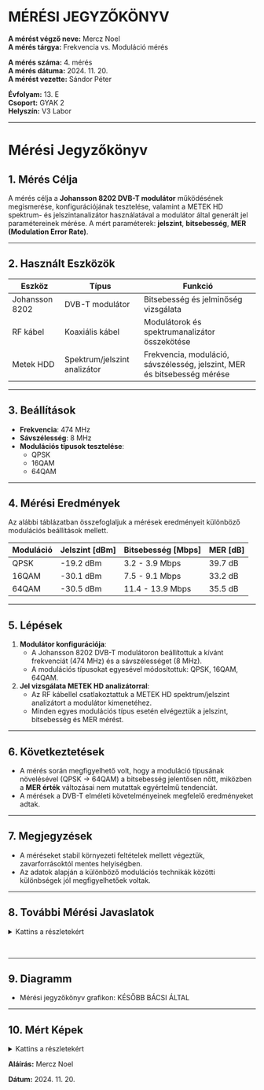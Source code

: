 <html lang="en-US">

  <head>
    <meta charset='utf-8'>
    <meta http-equiv="X-UA-Compatible" content="IE=edge">
    <meta name="viewport" content="width=device-width,maximum-scale=2">
    <link rel="stylesheet" type="text/css" media="screen" href="/jegyzokonyv/assets/css/style.css?v=fd8824f5d621979eab4af03bf6a18efe7538639e">

  </head>

  <body>

<h1 id="mérési-jegyzőkönyv">MÉRÉSI JEGYZŐKÖNYV</h1>

<p><strong>A mérést végző neve:</strong> Mercz Noel<br />
<strong>A mérés tárgya:</strong> Frekvencia vs. Moduláció mérés</p>

<p><strong>A mérés száma:</strong> 4. mérés<br />
<strong>A mérés dátuma:</strong> 2024. 11. 20.<br />
<strong>A mérést vezette:</strong> Sándor Péter</p>

<p><strong>Évfolyam:</strong> 13. E<br />
<strong>Csoport:</strong> GYAK 2<br />
<strong>Helyszín:</strong> V3 Labor</p>

<hr />

<h1 id="mérési-jegyzőkönyv-1">Mérési Jegyzőkönyv</h1>

<h2 id="1-mérés-célja">1. Mérés Célja</h2>
<p>A mérés célja a <strong>Johansson 8202 DVB-T modulátor</strong> működésének megismerése, konfigurációjának tesztelése, valamint a METEK HD spektrum- és jelszintanalizátor használatával a modulátor által generált jel paramétereinek mérése. A mért paraméterek: <strong>jelszint</strong>, <strong>bitsebesség</strong>, <strong>MER (Modulation Error Rate)</strong>.</p>

<hr />

<h2 id="2-használt-eszközök">2. Használt Eszközök</h2>

<table>
  <thead>
    <tr>
      <th>Eszköz</th>
      <th>Típus</th>
      <th>Funkció</th>
    </tr>
  </thead>
  <tbody>
    <tr>
      <td>Johansson 8202</td>
      <td>DVB-T modulátor</td>
      <td>Bitsebesség és jelminőség vizsgálata</td>
    </tr>
    <tr>
      <td>RF kábel</td>
      <td>Koaxiális kábel</td>
      <td>Modulátorok és spektrumanalizátor összekötése</td>
    </tr>
    <tr>
      <td>Metek HDD</td>
      <td>Spektrum/jelszint analizátor</td>
      <td>Frekvencia, moduláció, sávszélesség, jelszint, MER és bitsebesség mérése</td>
    </tr>
  </tbody>
</table>

<hr />

<h2 id="3-beállítások">3. Beállítások</h2>
<ul>
  <li><strong>Frekvencia</strong>: 474 MHz</li>
  <li><strong>Sávszélesség</strong>: 8 MHz</li>
  <li><strong>Modulációs típusok tesztelése</strong>:
    <ul>
      <li>QPSK</li>
      <li>16QAM</li>
      <li>64QAM</li>
    </ul>
  </li>
</ul>

<hr />

<h2 id="4-mérési-eredmények">4. Mérési Eredmények</h2>
<p>Az alábbi táblázatban összefoglaljuk a mérések eredményeit különböző modulációs beállítások mellett.</p>

<table>
  <thead>
    <tr>
      <th><strong>Moduláció</strong></th>
      <th><strong>Jelszint [dBm]</strong></th>
      <th><strong>Bitsebesség [Mbps]</strong></th>
      <th><strong>MER [dB]</strong></th>
    </tr>
  </thead>
  <tbody>
    <tr>
      <td>QPSK</td>
      <td>-19.2 dBm</td>
      <td>3.2 - 3.9 Mbps</td>
      <td>39.7 dB</td>
    </tr>
    <tr>
      <td>16QAM</td>
      <td>-30.1 dBm</td>
      <td>7.5 - 9.1 Mbps</td>
      <td>33.2 dB</td>
    </tr>
    <tr>
      <td>64QAM</td>
      <td>-30.5 dBm</td>
      <td>11.4 - 13.9 Mbps</td>
      <td>35.5 dB</td>
    </tr>
  </tbody>
</table>

<hr />

<h2 id="5-lépések">5. Lépések</h2>
<ol>
  <li><strong>Modulátor konfigurációja</strong>:
    <ul>
      <li>A Johansson 8202 DVB-T modulátoron beállítottuk a kívánt frekvenciát (474 MHz) és a sávszélességet (8 MHz).</li>
      <li>A modulációs típusokat egyesével módosítottuk: QPSK, 16QAM, 64QAM.</li>
    </ul>
  </li>
  <li><strong>Jel vizsgálata METEK HD analizátorral</strong>:
    <ul>
      <li>Az RF kábellel csatlakoztattuk a METEK HD spektrum/jelszint analizátort a modulátor kimenetéhez.</li>
      <li>Minden egyes modulációs típus esetén elvégeztük a jelszint, bitsebesség és MER mérést.</li>
    </ul>
  </li>
</ol>

<hr />

<h2 id="6-következtetések">6. Következtetések</h2>
<ul>
  <li>A mérés során megfigyelhető volt, hogy a moduláció típusának növelésével (QPSK → 64QAM) a bitsebesség jelentősen nőtt, miközben a <strong>MER érték</strong> változásai nem mutattak egyértelmű tendenciát.</li>
  <li>A mérések a DVB-T elméleti követelményeinek megfelelő eredményeket adtak.</li>
</ul>

<hr />

<h2 id="7-megjegyzések">7. Megjegyzések</h2>
<ul>
  <li>A méréseket stabil környezeti feltételek mellett végeztük, zavarforrásoktól mentes helyiségben.</li>
  <li>Az adatok alapján a különböző modulációs technikák közötti különbségek jól megfigyelhetőek voltak.</li>
</ul>

<hr />

<h2 id="8-további-mérési-javaslatok">8. További Mérési Javaslatok</h2>

<details>   

<summary>Kattins a részletekért</summary>   

<h1>Mérési Javaslatok</h1>

    <h2>1. Szélsőséges Jelszint Tesztelése</h2>
    <ul>
        <li><strong>Cél:</strong> Vizsgálni, hogyan viselkedik a rendszer különböző jelszint értékek mellett.</li>
        <li><strong>Lépések:</strong>
            <ol>
                <li>Állítsuk be a jelszintet az RF kimeneten szélsőségesen alacsony és magas értékekre (pl. -60 dBm, -20 dBm).</li>
                <li>Mérjük meg a bitsebességet és a MER-t a kiválasztott modulációs típusok mellett.</li>
            </ol>
        </li>
        <li><strong>Elvárt eredmények:</strong> Magasabb jelszintnél stabilabb adatátvitel, alacsonyabb jelszintnél romló MER és csökkenő bitsebesség.</li>
    </ul>

    <hr />

    <h2>2. Szűkebb és Szélesebb Sávszélesség Hatásai</h2>
    <ul>
        <li><strong>Cél:</strong> Megvizsgálni a sávszélesség változtatásának hatását a jel minőségére és teljesítményére.</li>
        <li><strong>Lépések:</strong>
            <ol>
                <li>Állítsuk be a sávszélességet különböző értékekre (pl. 6 MHz, 7 MHz, 8 MHz).</li>
                <li>Rögzítsük a jelszintet, MER-t és a bitsebességet.</li>
            </ol>
        </li>
        <li><strong>Elvárt eredmények:</strong> Szélesebb sávszélességnél nagyobb bitsebesség, de csökkenhet a MER.</li>
    </ul>

    <hr />

    <h2>3. Zavarforrások Hatása</h2>
    <ul>
        <li><strong>Cél:</strong> Meghatározni, hogy a közeli rádiófrekvenciás zavarok hogyan befolyásolják a jelek minőségét.</li>
        <li><strong>Lépések:</strong>
            <ol>
                <li>Helyezzünk egy zavarforrást (pl. másik RF jeladó) a vizsgált frekvencia közelébe.</li>
                <li>Mérjük meg a jelszintet, MER-t és a bitsebességet különböző távolságokból.</li>
            </ol>
        </li>
        <li><strong>Elvárt eredmények:</strong> Zavarforrás jelenléte csökkentheti a MER-t és növelheti a hibaarányt.</li>
    </ul>

    <hr />

    <h2>4. Moduláció Stabilitásának Vizsgálata Időfüggvényében</h2>
    <ul>
        <li><strong>Cél:</strong> Tesztelni, hogy hosszabb időtartam alatt mennyire stabil a jel különböző modulációs típusok esetén.</li>
        <li><strong>Lépések:</strong>
            <ol>
                <li>Állítsuk be az eszközt egy modulációs típusra (pl. 64QAM).</li>
                <li>Mérjünk jelszintet, MER-t és bitsebességet óránként legalább 12 órán keresztül.</li>
            </ol>
        </li>
        <li><strong>Elvárt eredmények:</strong> Stabil rendszer esetén a paramétereknek változatlannak kell maradniuk.</li>
    </ul>

    <hr />

    <h2>5. Szomszédos Csatornák Vizsgálata</h2>
    <ul>
        <li><strong>Cél:</strong> Megérteni, hogyan befolyásolja a szomszédos csatornák jelenléte a méréseket.</li>
        <li><strong>Lépések:</strong>
            <ol>
                <li>Aktiváljunk egy szomszédos csatornán (pl. 482 MHz vagy 498 MHz) másik DVB-T jelet.</li>
                <li>Mérjük meg a főcsatorna (490 MHz) paramétereit.</li>
            </ol>
        </li>
        <li><strong>Elvárt eredmények:</strong> Növekvő interferencia esetén csökkenhet a MER és romolhat a jel minősége.</li>
    </ul>

    <hr />

    <h2>6. Jelkésleltetés Vizsgálata</h2>
    <ul>
        <li><strong>Cél:</strong> Ellenőrizni a rendszer válaszidejét különböző beállítások mellett.</li>
        <li><strong>Lépések:</strong>
            <ol>
                <li>Állítsunk be eltérő modulációkat és sávszélességeket.</li>
                <li>Mérjük meg a jelkésleltetést (pl. speciális analizátorral vagy műszerekkel).</li>
            </ol>
        </li>
        <li><strong>Elvárt eredmények:</strong> A sávszélesség és moduláció változtatása hatással lehet a késleltetésre.</li>
    </ul>

    <hr />

    <h2>7. Hőmérséklet Hatásának Vizsgálata</h2>
    <ul>
        <li><strong>Cél:</strong> Megérteni, hogyan befolyásolja a környezeti hőmérséklet a rendszer teljesítményét.</li>
        <li><strong>Lépések:</strong>
            <ol>
                <li>Végezze el a méréseket különböző hőmérsékleteken (pl. 0°C, 25°C, 30°C).</li>
                <li>Rögzítse a jelszint, MER és bitsebesség értékeket.</li>
            </ol>
        </li>
        <li><strong>Elvárt eredmények:</strong> Szélsőséges hőmérsékleteken csökkenhet a rendszer stabilitása.</li>
    </ul>  

</details>

<p><br /></p>

<hr />

<h2 id="9-diagramm">9. Diagramm</h2>
<ul>
  <li>Mérési jegyzőkönyv grafikon: 
KÉSŐBB BÁCSI ÁLTAL
    </li>
</ul>

<hr />

<h2 id="10-mért-képek">10. Mért Képek</h2>

<details>
<summary>Kattins a részletekért</summary>

<br />

<img src="https://noel-mercz.github.io/Meresijegyzokonyvek/04_meres/kepek/kep1.bmp" />

<br />

<img src="https://noel-mercz.github.io/Meresijegyzokonyvek/04_meres/kepek/kep2.bmp" />

<br />

<img src="https://noel-mercz.github.io/Meresijegyzokonyvek/04_meres/kepek/kep3.bmp" />

<br />

<img src="https://noel-mercz.github.io/Meresijegyzokonyvek/04_meres/kepek/kep4.bmp" />

<br />

<img src="https://noel-mercz.github.io/Meresijegyzokonyvek/04_meres/kepek/kep5.bmp" />

<br />

<img src="https://noel-mercz.github.io/Meresijegyzokonyvek/04_meres/kepek/kep6.bmp" />

<br />


</details>

<p><strong>Aláírás:</strong> Mercz Noel</p>

<p><strong>Dátum:</strong> 2024. 11. 20.</p>
